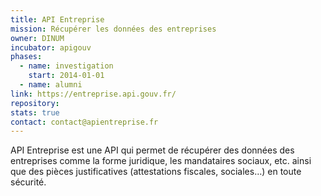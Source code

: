 ```yaml
---
title: API Entreprise
mission: Récupérer les données des entreprises
owner: DINUM
incubator: apigouv
phases:
  - name: investigation
    start: 2014-01-01
  - name: alumni
link: https://entreprise.api.gouv.fr/
repository:
stats: true
contact: contact@apientreprise.fr
---
```


API Entreprise est une API qui permet de récupérer des données des entreprises comme la forme juridique, les mandataires sociaux, etc. ainsi que des pièces justificatives (attestations fiscales, sociales…) en toute sécurité.

